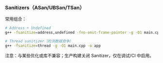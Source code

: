 ### Sanitizers（ASan/UBSan/TSan）

常用组合：

```bash
# Address + Undefined
g++ -fsanitize=address,undefined -fno-omit-frame-pointer -g -O1 main.cpp -o app

# Thread sanitizer（检测数据竞争）
g++ -fsanitize=thread -g -O1 main.cpp -o app
```

注意：与某些优化或库不兼容；生产构建关闭 Sanitizer，仅在调试/CI 中启用。

